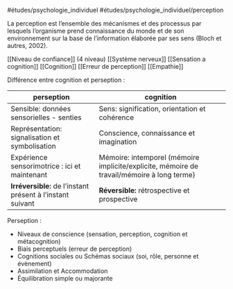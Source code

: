 #études/psychologie_individuel 
#études/psychologie_individuel/perception
 
La perception est l’ensemble des mécanismes et des processus par lesquels l’organisme prend connaissance du monde et de son environnement sur la base de l’information élaborée par ses sens (Bloch et autres, 2002).

[[Niveau de confiance]] (4 niveau)
[[Système nerveux]]
[[Sensation a cognition]]
[[Cognition]]
[[Erreur de perception]]
[[Empathie]]

Différence entre cognition et perseption : 

perseption|cognition
--|--
Sensible: données sensorielles - senties|Sens: signification, orientation et cohérence
Représentation: signalisation et symbolisation|Conscience, connaissance et imagination
Expérience sensorimotrice : ici et maintenant|Mémoire: intemporel (mémoire implicite/explicite, mémoire de travail/mémoire à long terme)
**Irréversible:** de l’instant présent à l’instant suivant| **Réversible:** rétrospective et prospective

   
Perseption : 
- Niveaux de conscience (sensation, perception, cognition et métacognition)
- Biais perceptuels (erreur de perception)
- Cognitions sociales ou Schémas sociaux (soi, rôle, personne et évènement)
- Assimilation et Accommodation
- Équilibration simple ou majorante

